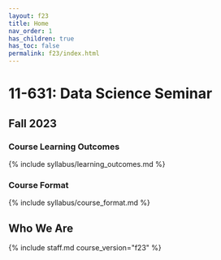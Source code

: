 ```yaml
---
layout: f23
title: Home
nav_order: 1
has_children: true
has_toc: false
permalink: f23/index.html
---
```


# 11-631: Data Science Seminar

## Fall 2023

### Course Learning Outcomes

{% include syllabus/learning_outcomes.md %}

### Course Format

{% include syllabus/course_format.md %}

## Who We Are

{% include staff.md course_version="f23" %}